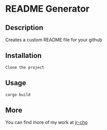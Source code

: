 # README Generator

## Description
Creates a custom README file for your github

## Installation
```
Clone the project
```

## Usage
```
cargo build
```

## More
 You can find more of my work at [jr-cho](https://github.com/jr-cho)